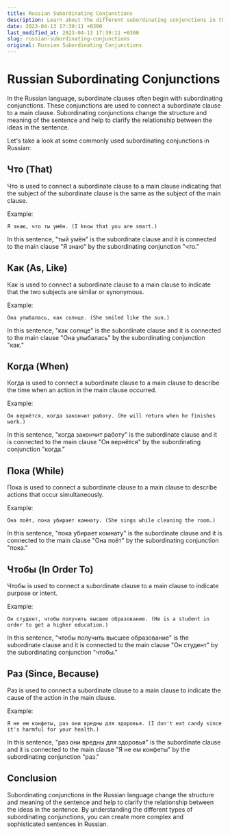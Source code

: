 ```yaml
---
title: Russian Subordinating Conjunctions
description: Learn about the different subordinating conjunctions in the Russian language and when to use them in sentences.
date: 2023-04-13 17:39:11 +0300
last_modified_at: 2023-04-13 17:39:11 +0300
slug: russian-subordinating-conjunctions
original: Russian Subordinating Conjunctions
---
```

# Russian Subordinating Conjunctions

In the Russian language, subordinate clauses often begin with subordinating conjunctions. These conjunctions are used to connect a subordinate clause to a main clause. Subordinating conjunctions change the structure and meaning of the sentence and help to clarify the relationship between the ideas in the sentence.

Let's take a look at some commonly used subordinating conjunctions in Russian:

## Что (That)

Что is used to connect a subordinate clause to a main clause indicating that the subject of the subordinate clause is the same as the subject of the main clause. 

Example:

```
Я знаю, что ты умён. (I know that you are smart.)
```

In this sentence, "тый умён" is the subordinate clause and it is connected to the main clause "Я знаю" by the subordinating conjunction "что." 

## Как (As, Like)

Как is used to connect a subordinate clause to a main clause to indicate that the two subjects are similar or synonymous.

Example:

```
Она улыбалась, как солнце. (She smiled like the sun.)
```

In this sentence, "как солнце" is the subordinate clause and it is connected to the main clause "Она улыбалась" by the subordinating conjunction "как." 

## Когда (When)

Когда is used to connect a subordinate clause to a main clause to describe the time when an action in the main clause occurred.

Example:

```
Он вернётся, когда закончит работу. (He will return when he finishes work.)
```

In this sentence, "когда закончит работу" is the subordinate clause and it is connected to the main clause "Он вернётся" by the subordinating conjunction "когда." 

## Пока (While)

Пока is used to connect a subordinate clause to a main clause to describe actions that occur simultaneously.

Example:

```
Она поёт, пока убирает комнату. (She sings while cleaning the room.)
```

In this sentence, "пока убирает комнату" is the subordinate clause and it is connected to the main clause "Она поёт" by the subordinating conjunction "пока." 

## Чтобы (In Order To)

Чтобы is used to connect a subordinate clause to a main clause to indicate purpose or intent.

Example:

```
Он студент, чтобы получить высшее образование. (He is a student in order to get a higher education.)
```

In this sentence, "чтобы получить высшее образование" is the subordinate clause and it is connected to the main clause "Он студент" by the subordinating conjunction "чтобы." 

## Раз (Since, Because)

Раз is used to connect a subordinate clause to a main clause to indicate the cause of the action in the main clause.

Example:

```
Я не ем конфеты, раз они вредны для здоровья. (I don't eat candy since it's harmful for your health.)
```

In this sentence, "раз они вредны для здоровья" is the subordinate clause and it is connected to the main clause "Я не ем конфеты" by the subordinating conjunction "раз." 

## Conclusion

Subordinating conjunctions in the Russian language change the structure and meaning of the sentence and help to clarify the relationship between the ideas in the sentence. By understanding the different types of subordinating conjunctions, you can create more complex and sophisticated sentences in Russian.